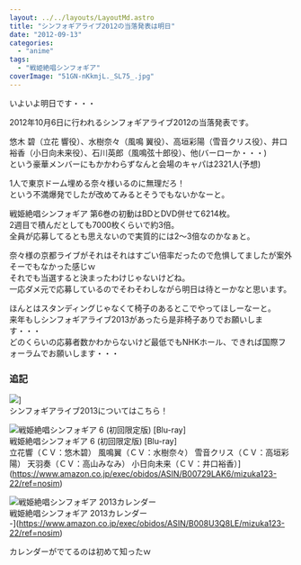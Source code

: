 ```yaml
---
layout: ../../layouts/LayoutMd.astro
title: "シンフォギアライブ2012の当落発表は明日"
date: "2012-09-13"
categories: 
  - "anime"
tags: 
  - "戦姫絶唱シンフォギア"
coverImage: "51GN-nKkmjL._SL75_.jpg"
---
```


いよいよ明日です・・・

2012年10月6日に行われるシンフォギアライブ2012の当落発表です。

悠木 碧（立花 響役）、水樹奈々（風鳴 翼役）、高垣彩陽（雪音クリス役）、井口裕香（小日向未来役）、石川英郎（風鳴弦十郎役）、他(バーローか・・・)  
という豪華メンバーにもかかわらずなんと会場のキャパは2321人(予想)

1人で東京ドーム埋める奈々様いるのに無理だろ！  
という不満爆発でしたが改めてみるとそうでもないかなーと。

戦姫絶唱シンフォギア 第6巻の初動はBDとDVD併せて6214枚。  
2週目で積んだとしても7000枚くらいで約3倍。  
全員が応募してるとも思えないので実質的には2～3倍なのかなぁと。

奈々様の京都ライブがそれはそれはすごい倍率だったので危惧してましたが案外そーでもなかった感じｗ  
それでも当選すると決まったわけじゃないけどね。  
一応ダメ元で応募しているのでそわそわしながら明日は待とーかなと思います。

ほんとはスタンディングじゃなくて椅子のあるとこでやってほしーなーと。  
来年もしシンフォギアライブ2013があったら是非椅子ありでお願いします・・・  
どのくらいの応募者数かわからないけど最低でもNHKホール、できれば国際フォーラムでお願いします・・・

### 追記

![](http://capture.heartrails.com/150x130/shadow?//mizuka123.net/4156/)]  
シンフォギアライブ2013についてはこちら！

![戦姫絶唱シンフォギア 6 (初回限定版) [Blu-ray]](/archive/images/51GN-nKkmjL._SL75_.jpg)  
戦姫絶唱シンフォギア 6 (初回限定版) \[Blu-ray\]  
立花響（ＣＶ：悠木碧） 風鳴翼（ＣＶ：水樹奈々） 雪音クリス（ＣＶ：高垣彩陽） 天羽奏（ＣＶ：高山みなみ） 小日向未来（ＣＶ：井口裕香）](https://www.amazon.co.jp/exec/obidos/ASIN/B00729LAK6/mizuka123-22/ref=nosim)

![戦姫絶唱シンフォギア 2013カレンダー](/archive/images/51ZPxk1GWGL._SL75_.jpg)  
戦姫絶唱シンフォギア 2013カレンダー  
\-](https://www.amazon.co.jp/exec/obidos/ASIN/B008U3Q8LE/mizuka123-22/ref=nosim)

カレンダーがでてるのは初めて知ったｗ
